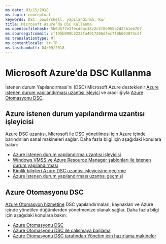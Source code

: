 ```yaml
---
ms.date: 03/15/2018
ms.topic: conceptual
keywords: DSC, powershell, yapılandırma, Kur
title: Microsoft Azure’da DSC Kullanma
ms.openlocfilehash: 5b0d577e1fecdeac38c2c5f8e955a2d23b1eb707
ms.sourcegitcommit: cf195b090b3223fa4917206dfec7f0b603873cdf
ms.translationtype: MT
ms.contentlocale: tr-TR
ms.lasthandoff: 04/09/2018
---
```

# <a name="using-dsc-on-microsoft-azure"></a>Microsoft Azure’da DSC Kullanma

İstenen durum Yapılandırması'nı (DSC) Microsoft Azure desteklenir [Azure istenen durum yapılandırması uzantısı işleyici](/azure/virtual-machines/virtual-machines-windows-extensions-dsc-overview) ve aracılığıyla [Azure Otomasyonu DSC](/azure/automation/automation-dsc-overview).

## <a name="azure-desired-state-configuration-extension-handler"></a>Azure istenen durum yapılandırma uzantısı işleyicisi

Azure DSC uzantısı, Microsoft ile DSC yönetilmesi için Azure içinde barındırılan sanal makineleri sağlar.
Daha fazla bilgi için aşağıdaki konulara bakın:

- [Azure istenen durum yapılandırma uzantısı işleyicisi](/azure/virtual-machines/virtual-machines-windows-extensions-dsc-overview)
- [Windows VMSS ve Azure Resource Manager şablonları ile istenen durum yapılandırması](/azure/virtual-machines/virtual-machines-windows-extensions-dsc-template)
- [Kimlik bilgileri Azure DSC uzantısı işleyicisine geçirme](/azure/virtual-machines/virtual-machines-windows-extensions-dsc-credentials)
- [Azure istenen durum yapılandırması uzantısı geçmişi](azureDscexthistory.md)

## <a name="azure-automation-dsc"></a>Azure Otomasyonu DSC

[Azure Otomasyon hizmetine](https://azure.microsoft.com/services/automation/) DSC yapılandırmaları, kaynakları ve Azure içinde yönetilen düğümlerden yönetmenize olanak sağlar. Daha fazla bilgi için aşağıdaki konulara bakın:

- [Azure Otomasyonu DSC](/azure/automation/automation-dsc-overview)
- [Azure Otomasyonu DSC ile çalışmaya başlama](/azure/automation/automation-dsc-getting-started)
- [Azure Otomasyonu DSC tarafından Yönetim için hazırlama makineler](/azure/automation/automation-dsc-onboarding)